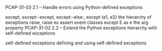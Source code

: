 PCAP-31-03 2.1 – Handle errors using Python-defined exceptions

except, except:-except, except:-else:, except (e1, e2)
the hierarchy of exceptions
raise, raise ex
assert
event classes
except E as e
the arg property
PCAP-31-02 2.2 – Extend the Python exceptions hierarchy with self-defined exceptions

self-defined exceptions
defining and using self-defined exceptions